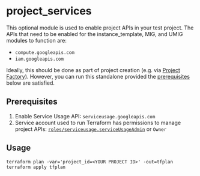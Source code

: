 # project_services

This optional module is used to enable project APIs in your test project. The
APIs that need to be enabled for the instance_template, MIG, and UMIG modules to
function are:
- `compute.googleapis.com`
- `iam.googleapis.com`

Ideally, this should be done as part of project creation (e.g. via
[Project Factory](https://github.com/terraform-google-modules/terraform-google-project-factory/blob/master/variables.tf#L64-L68)). However, you can run this standalone
provided the [prerequisites](#prerequisites) below are satisfied.

## Prerequisites

1. Enable Service Usage API: `serviceusage.googleapis.com`
2. Service account used to run Terraform has permissions to manage project APIs: 
[`roles/serviceusage.serviceUsageAdmin`](https://cloud.google.com/iam/docs/understanding-roles#service-usage-roles) or `Owner`

## Usage

```
terraform plan -var='project_id=<YOUR PROJECT ID>' -out=tfplan
terraform apply tfplan
```

[^]: (autogen_docs_start)

[^]: (autogen_docs_end)